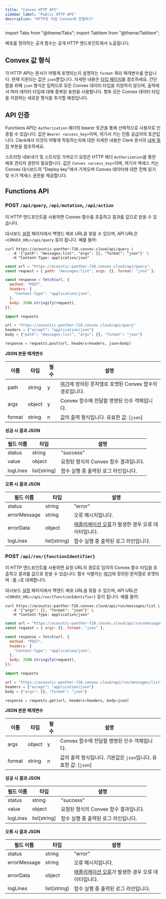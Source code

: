 ```yaml
---
title: "Convex HTTP API"
sidebar_label: "Public HTTP API"
description: "HTTP로 직접 Convex에 연결하기"
---
```


import Tabs from "@theme/Tabs"; import TabItem from "@theme/TabItem";

배포를 정의하는 공개 함수는 공개 HTTP 엔드포인트에서 노출됩니다.

## Convex 값 형식

각 HTTP API는 문서가 어떻게 포맷되는지 설명하는 `format` 쿼리 매개변수를 받습니다. 현재 지원되는 값은 `json`뿐입니다. 자세한 내용은 [타입 페이지](/database/types#convex-values)를 참조하세요. 간단함을 위해 `json` 형식은 입력으로 모든 Convex 데이터 타입을 지원하지 않으며, 출력에서 여러 데이터 타입에 대해 중복된 표현을 사용합니다. 향후 모든 Convex 데이터 타입을 지원하는 새로운 형식을 추가할 예정입니다.

## API 인증

Functions API는 `Authorization` 헤더의 bearer 토큰을 통해 선택적으로 사용자로 인증될 수 있습니다. 값은 `Bearer <access_key>`이며, 여기서 키는 인증 공급자의 토큰입니다. Clerk에서 이것이 어떻게 작동하는지에 대한 자세한 내용은 Clerk 문서의 [내부 동작](/auth/clerk#under-the-hood) 부분을 참조하세요.

스트리밍 내보내기 및 스트리밍 가져오기 요청은 HTTP 헤더 `Authorization`을 통한 배포 관리자 권한이 필요합니다. 값은 `Convex <access_key>`이며, 여기서 액세스 키는 Convex 대시보드의 "Deploy key"에서 가져오며 Convex 데이터에 대한 전체 읽기 및 쓰기 액세스 권한을 제공합니다.

## Functions API

### POST `/api/query`, `/api/mutation`, `/api/action`

이 HTTP 엔드포인트를 사용하면 Convex 함수를 호출하고 결과를 값으로 받을 수 있습니다.

대시보드 [설정](/dashboard/deployments/settings.md) 페이지에서 백엔드 배포 URL을 찾을 수 있으며, API URL은 `<CONVEX_URL>/api/query` 등이 됩니다. 예를 들어:

<Tabs>
<TabItem value="shell" label="Shell">

```
curl https://acoustic-panther-728.convex.cloud/api/query \
   -d '{"path": "messages:list", "args": {}, "format": "json"}' \
   -H "Content-Type: application/json"
```

</TabItem>
<TabItem value="js" label="NodeJS">

```js
const url = "https://acoustic-panther-728.convex.cloud/api/query";
const request = { path: "messages:list", args: {}, format: "json" };

const response = fetch(url, {
  method: "POST",
  headers: {
    "Content-Type": "application/json",
  },
  body: JSON.stringify(request),
});
```

</TabItem>
<TabItem value="py" label="Python">

```py
import requests

url = "https://acoustic-panther-728.convex.cloud/api/query"
headers = {"accept": "application/json"}
body = {"path": "messages:list", "args": {}, "format": "json"}

response = requests.post(url, headers=headers, json=body)
```

</TabItem>
</Tabs>

**JSON 본문 매개변수**

| 이름   | 타입   | 필수 | 설명                                                                                           |
| ------ | ------ | ---- | ---------------------------------------------------------------------------------------------- |
| path   | string | y    | [여기](/functions/query-functions#query-names)에 정의된 문자열로 포맷된 Convex 함수의 경로입니다. |
| args   | object | y    | Convex 함수에 전달할 명명된 인수 객체입니다.                                                      |
| format | string | n    | 값의 출력 형식입니다. 유효한 값: [`json`]                                                        |

**성공 시 결과 JSON**

| 필드 이름  | 타입         | 설명                                        |
| ---------- | ------------ | ------------------------------------------- |
| status     | string       | "success"                                   |
| value      | object       | 요청된 형식의 Convex 함수 결과입니다.          |
| logLines   | list[string] | 함수 실행 중 출력된 로그 라인입니다.           |

**오류 시 결과 JSON**

| 필드 이름    | 타입         | 설명                                                                                         |
| ------------ | ------------ | -------------------------------------------------------------------------------------------- |
| status       | string       | "error"                                                                                      |
| errorMessage | string       | 오류 메시지입니다.                                                                             |
| errorData    | object       | [애플리케이션 오류](/functions/error-handling/application-errors)가 발생한 경우 오류 데이터입니다. |
| logLines     | list[string] | 함수 실행 중 출력된 로그 라인입니다.                                                            |

### POST `/api/run/{functionIdentifier}`

이 HTTP 엔드포인트를 사용하면 요청 URL의 경로로 임의의 Convex 함수 타입을 호출하고 결과를 값으로 받을 수 있습니다. 함수 식별자는 [여기](/functions/query-functions#query-names)에 정의된 문자열로 포맷되며 `:`를 `/`로 대체합니다.

대시보드 [설정](/dashboard/deployments/settings.md) 페이지에서 백엔드 배포 URL을 찾을 수 있으며, API URL은 `<CONVEX_URL>/api/run/{functionIdentifier}` 등이 됩니다. 예를 들어:

<Tabs>
<TabItem value="shell" label="Shell">

```
curl https://acoustic-panther-728.convex.cloud/api/run/messages/list \
   -d '{"args": {}, "format": "json"}' \
   -H "Content-Type: application/json"
```

</TabItem>
<TabItem value="js" label="NodeJS">

```js
const url = "https://acoustic-panther-728.convex.cloud/api/run/messages/list";
const request = { args: {}, format: "json" };

const response = fetch(url, {
  method: "POST",
  headers: {
    "Content-Type": "application/json",
  },
  body: JSON.stringify(request),
});
```

</TabItem>
<TabItem value="py" label="Python">

```py
import requests

url = "https://acoustic-panther-728.convex.cloud/api/run/messages/list"
headers = {"accept": "application/json"}
body = {"args": {}, "format": "json"}

response = requests.get(url, headers=headers, body=json)
```

</TabItem>
</Tabs>

**JSON 본문 매개변수**

| 이름   | 타입   | 필수 | 설명                                                      |
| ------ | ------ | ---- | --------------------------------------------------------- |
| args   | object | y    | Convex 함수에 전달할 명명된 인수 객체입니다.                 |
| format | string | n    | 값의 출력 형식입니다. 기본값은 `json`입니다. 유효한 값: [`json`] |

**성공 시 결과 JSON**

| 필드 이름  | 타입         | 설명                                        |
| ---------- | ------------ | ------------------------------------------- |
| status     | string       | "success"                                   |
| value      | object       | 요청된 형식의 Convex 함수 결과입니다.          |
| logLines   | list[string] | 함수 실행 중 출력된 로그 라인입니다.           |

**오류 시 결과 JSON**

| 필드 이름    | 타입         | 설명                                                                                         |
| ------------ | ------------ | -------------------------------------------------------------------------------------------- |
| status       | string       | "error"                                                                                      |
| errorMessage | string       | 오류 메시지입니다.                                                                             |
| errorData    | object       | [애플리케이션 오류](/functions/error-handling/application-errors)가 발생한 경우 오류 데이터입니다. |
| logLines     | list[string] | 함수 실행 중 출력된 로그 라인입니다.                                                            |
